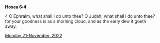 **Hosea 6:4**

4 O Ephraim, what shall I do unto thee? O Judah, what shall I do unto thee? for your goodness is as a morning cloud, and as the early dew it goeth away.

[Monday 21-November, 2022](https://t.me/s/daily_scripture)
